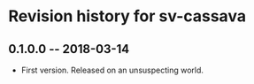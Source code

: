 # Revision history for sv-cassava

## 0.1.0.0  -- 2018-03-14

* First version. Released on an unsuspecting world.
